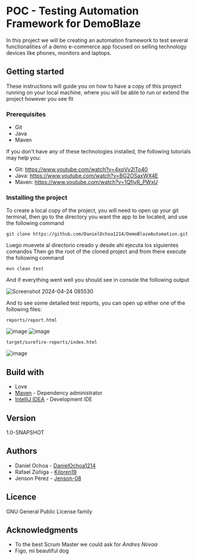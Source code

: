 # POC - Testing Automation Framework for DemoBlaze

In this project we will be creating an automation framework to test several functionalities of a demo e-commerce app focused on selling technology devices like phones, monitors and laptops.

## Getting started

These instructions will guide you on how to have a copy of this proyect running on your local machine, where you will be able to run or extend the project however you see fit

### Prerequisites

* Git
* Java
* Maven

If you don't have any of these technologies installed, the following tutorials may help you: 

* Git: https://www.youtube.com/watch?v=4xqVv2lTo40
* Java: https://www.youtube.com/watch?v=BG2OSaxWX4E
* Maven: https://www.youtube.com/watch?v=1QfiyR_PWxU

### Installing the project

To create a local copy of the project, you will need to open up your git terminal, then go to the directory you want the app to be located, and use the following command 

```
git clone https://github.com/DanielOchoa1214/DemoBlazeAutomation.git
```

Luego muevete al directorio creado y desde ahi ejecuta los siguientes comandos
Then go the root of the cloned project and from there execute the following command

```
mvn clean test
```

And if everything went well you should see in console the following output

![Screenshot 2024-04-24 085530](https://github.com/DanielOchoa1214/DemoBlazeAutomation/assets/77862016/31c88ba4-e870-47cd-88ef-47ba048f497a)

And to see some detailed test reports, you can open up either one of the following files:

```
reports/report.html
```

![image](https://github.com/DanielOchoa1214/DemoBlazeAutomation/assets/77862016/c73cd823-eb67-4b64-8f5c-d0fa3c7dcfe3)
![image](https://github.com/DanielOchoa1214/DemoBlazeAutomation/assets/77862016/696f9d04-67f1-41f5-a7d0-54687f8a96b3)

```
target/surefire-reports/index.html
```

![image](https://github.com/DanielOchoa1214/DemoBlazeAutomation/assets/77862016/2bf2b894-0cba-4eb7-915b-f32953407db7)

## Build with

* Love
* [Maven](https://maven.apache.org/) - Dependency administrator
* [IntelliJ IDEA](https://www.jetbrains.com/es-es/idea/) - Development IDE

## Version

1.0-SNAPSHOT

## Authors

* Daniel Ochoa - [DanielOchoa1214](https://github.com/DanielOchoa1214)
* Rafael Zúñiga - [Kiloren19](https://github.com/Kiloren19)
* Jenson Pérez - [Jenson-08](https://github.com/Jenson-08)

## Licence

GNU General Public License family

## Acknowledgments

* To the best Scrum Master we could ask for *Andres Novoa*
* Figo, mi beautiful dog
